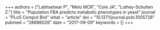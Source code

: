 +++
authors = ["Labhsetwar P", "Melo MCR", "Cole JA", "Luthey-Schulten Z."]
title = "Population FBA predicts metabolic phenotypes in yeast"
journal = "PLoS Comput Biol"
what = "article"
doi = "10.1371/journal.pcbi.1005728"
pubmed = "28886026"
date = "2017-09-09"
keywords = []
+++

